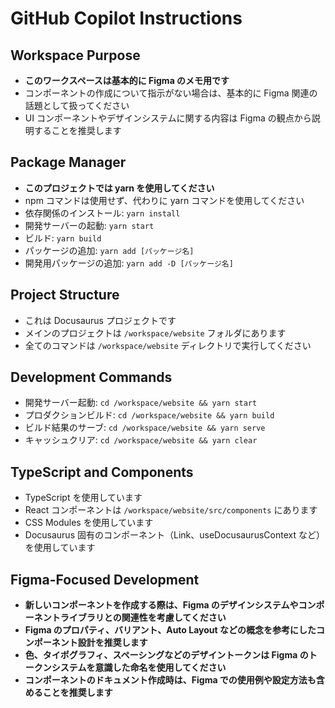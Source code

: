 # GitHub Copilot Instructions

## Workspace Purpose

- **このワークスペースは基本的に Figma のメモ用です**
- コンポーネントの作成について指示がない場合は、基本的に Figma 関連の話題として扱ってください
- UI コンポーネントやデザインシステムに関する内容は Figma の観点から説明することを推奨します

## Package Manager

- **このプロジェクトでは yarn を使用してください**
- npm コマンドは使用せず、代わりに yarn コマンドを使用してください
- 依存関係のインストール: `yarn install`
- 開発サーバーの起動: `yarn start`
- ビルド: `yarn build`
- パッケージの追加: `yarn add [パッケージ名]`
- 開発用パッケージの追加: `yarn add -D [パッケージ名]`

## Project Structure

- これは Docusaurus プロジェクトです
- メインのプロジェクトは `/workspace/website` フォルダにあります
- 全てのコマンドは `/workspace/website` ディレクトリで実行してください

## Development Commands

- 開発サーバー起動: `cd /workspace/website && yarn start`
- プロダクションビルド: `cd /workspace/website && yarn build`
- ビルド結果のサーブ: `cd /workspace/website && yarn serve`
- キャッシュクリア: `cd /workspace/website && yarn clear`

## TypeScript and Components

- TypeScript を使用しています
- React コンポーネントは `/workspace/website/src/components` にあります
- CSS Modules を使用しています
- Docusaurus 固有のコンポーネント（Link、useDocusaurusContext など）を使用しています

## Figma-Focused Development

- **新しいコンポーネントを作成する際は、Figma のデザインシステムやコンポーネントライブラリとの関連性を考慮してください**
- **Figma のプロパティ、バリアント、Auto Layout などの概念を参考にしたコンポーネント設計を推奨します**
- **色、タイポグラフィ、スペーシングなどのデザイントークンは Figma のトークンシステムを意識した命名を使用してください**
- **コンポーネントのドキュメント作成時は、Figma での使用例や設定方法も含めることを推奨します**
